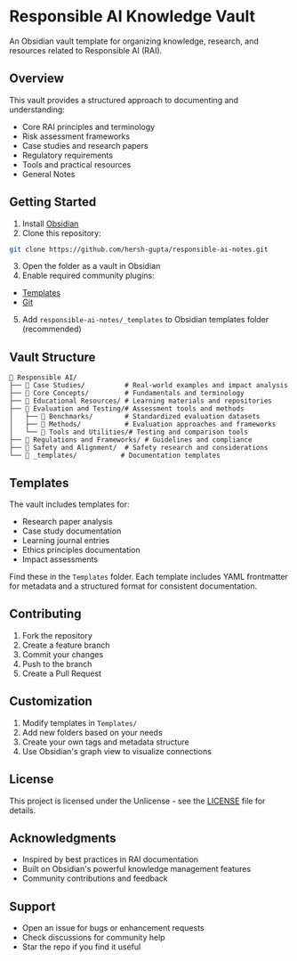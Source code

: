 # Responsible AI Knowledge Vault

An Obsidian vault template for organizing knowledge, research, and resources related to Responsible AI (RAI).

## Overview

This vault provides a structured approach to documenting and understanding:
- Core RAI principles and terminology
- Risk assessment frameworks
- Case studies and research papers
- Regulatory requirements
- Tools and practical resources
- General Notes

## Getting Started

1. Install [Obsidian](https://obsidian.md/)
2. Clone this repository:
```bash
git clone https://github.com/hersh-gupta/responsible-ai-notes.git
```
3. Open the folder as a vault in Obsidian
4. Enable required community plugins:
  - [Templates](https://help.obsidian.md/Plugins/Templates) 
   - [Git](https://github.com/Vinzent03/obsidian-git)
5. Add `responsible-ai-notes/_templates` to Obsidian templates folder (recommended)

## Vault Structure

```
📁 Responsible AI/
├── 📁 Case Studies/          # Real-world examples and impact analysis
├── 📁 Core Concepts/         # Fundamentals and terminology
├── 📁 Educational Resources/ # Learning materials and repositories
├── 📁 Evaluation and Testing/# Assessment tools and methods
│   ├── 📁 Benchmarks/        # Standardized evaluation datasets
│   ├── 📁 Methods/           # Evaluation approaches and frameworks
│   └── 📁 Tools and Utilities/# Testing and comparison tools
├── 📁 Regulations and Frameworks/ # Guidelines and compliance
├── 📁 Safety and Alignment/  # Safety research and considerations
└── 📁 _templates/           # Documentation templates
```

## Templates

The vault includes templates for:
- Research paper analysis
- Case study documentation
- Learning journal entries
- Ethics principles documentation
- Impact assessments

Find these in the `Templates` folder. Each template includes YAML frontmatter for metadata and a structured format for consistent documentation.

## Contributing

1. Fork the repository
2. Create a feature branch
3. Commit your changes
4. Push to the branch
5. Create a Pull Request

## Customization

1. Modify templates in `Templates/`
2. Add new folders based on your needs
3. Create your own tags and metadata structure
4. Use Obsidian's graph view to visualize connections

## License

This project is licensed under the Unlicense - see the [LICENSE](LICENSE) file for details.

## Acknowledgments

- Inspired by best practices in RAI documentation
- Built on Obsidian's powerful knowledge management features
- Community contributions and feedback

## Support

- Open an issue for bugs or enhancement requests
- Check discussions for community help
- Star the repo if you find it useful